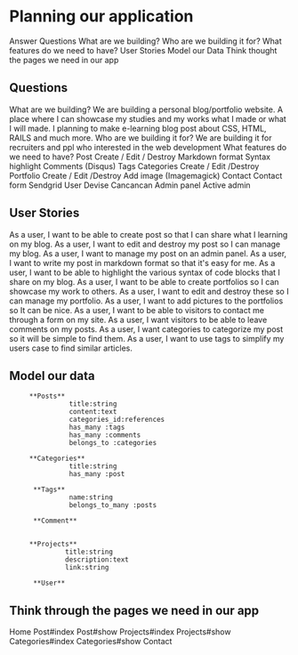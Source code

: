 # Planning our application
    
Answer Questions
What are we building?
Who are we building it for?
What features do we need to have?
User Stories
Model our Data
Think thought the pages we need in our app
## Questions
What are we building? We are building a personal blog/portfolio website. A place where I can showcase my studies and my works what I made or what I will made. I planning to make e-learning blog post about CSS, HTML, RAILS and much more.
Who are we building it for? We are building it for recruiters and ppl who interested in the web development
What features do we need to have?
Post
Create / Edit / Destroy
Markdown format
Syntax highlight
Comments (Disqus)
Tags
Categories
Create / Edit /Destroy
Portfolio
Create / Edit /Destroy
Add image (Imagemagick)
Contact
Contact form
Sendgrid
User
Devise
Cancancan
Admin panel
Active admin

## User Stories

As a user, I want to be able to create post so that I can share what I learning on my blog.
As a user, I want to edit and destroy my post so I can manage my blog.
As a user, I want to manage my post on an admin panel.
As a user, I want to write my post in markdown format so that it's easy for me.
As a user, I want to be able to highlight the various syntax of code blocks that I share on my blog.
As a user, I want to be able to create portfolios so I can showcase my work to others.
As a user, I want to edit and destroy these so I can manage my portfolio.
As a user, I want to add pictures to the portfolios so It can be nice.
As a user, I want to be able to visitors to contact me through a form on my site.
As a user, I want visitors to be able to leave comments on my posts.
As a user, I want categories to categorize my post so it will be simple to find them.
As a user, I want to use tags to simplify my users case to find similar articles.

## Model our data

         **Posts**
                   title:string
                   content:text
                   categories_id:references
                   has_many :tags
                   has_many :comments
                   belongs_to :categories
                   
         **Categories**
                   title:string
                   has_many :post

          **Tags**
                   name:string
                   belongs_to_many :posts

          **Comment**
                   
                   
         **Projects**
                  title:string
                  description:text
                  link:string

          **User**

## Think through the pages we need in our app

Home
Post#index
Post#show
Projects#index
Projects#show
Categories#index
Categories#show
Contact

